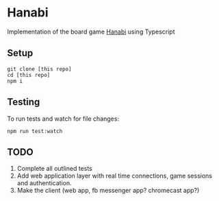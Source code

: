 # Hanabi

Implementation of the board game [Hanabi](https://en.wikipedia.org/wiki/Hanabi_(card_game)) using Typescript

## Setup

```
git clone [this repo]
cd [this repo]
npm i
```

## Testing
To run tests and watch for file changes:

`npm run test:watch`

## TODO
1. Complete all outlined tests
2. Add web application layer with real time connections, game sessions and authentication.
3. Make the client (web app, fb messenger app? chromecast app?)